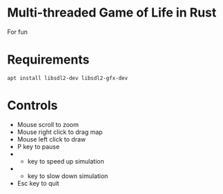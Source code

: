 # Multi-threaded Game of Life in Rust
For fun

# Requirements
```
apt install libsdl2-dev libsdl2-gfx-dev
```

# Controls
* Mouse scroll to zoom
* Mouse right click to drag map
* Mouse left click to draw
* P key to pause
* + key to speed up simulation
* - key to slow down simulation
* Esc key to quit
